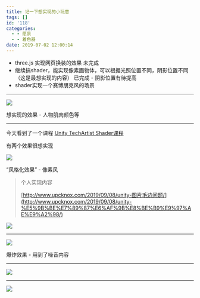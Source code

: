 ```yaml
---
title: 记一下想实现的小玩意
tags: []
id: '118'
categories:
  - - 愿景
  - - 着色器
date: 2019-07-02 12:00:14
---
```


*   three.js 实现网页换装的效果 未完成
*   继续搞shader，能实现像素画物体，可以根据光照位置不同，阴影位置不同（这是最想实现的内容） 已完成 - 阴影位置有待提高
*   shader实现一个赛博朋克风的场景

* * *

![](http://www.upcknox.com/wp-content/uploads/2019/07/微信截图_20190708162437-1.png)

想实现的效果 - 人物肌肉颜色等

* * *

今天看到了一个课程 [Unity TechArtist Shader课程](https://www.biubiuiu.com/thread-10107-1-1.html)

有两个效果很想实现

![](http://www.upcknox.com/wp-content/uploads/2019/09/WX20190905-145809@2x-1024x188.png)

“风格化效果” - 像素风

> 个人实现内容
> 
> [http://www.upcknox.com/2019/09/08/unity-图片毛边问题/](http://www.upcknox.com/2019/09/08/unity-%E5%9B%BE%E7%89%87%E6%AF%9B%E8%BE%B9%E9%97%AE%E9%A2%98/)

![](http://www.upcknox.com/wp-content/uploads/2019/09/noise_fire_smil.gif)

* * *

![](http://www.upcknox.com/wp-content/uploads/2019/09/WX20190905-145828@2x-1024x383.png)

爆炸效果 - 用到了噪音内容

* * *

![](http://www.upcknox.com/wp-content/uploads/2019/07/GIF.gif)

* * *

![](http://www.upcknox.com/wp-content/uploads/2019/09/DzxljVMXcAACt9w.png)
